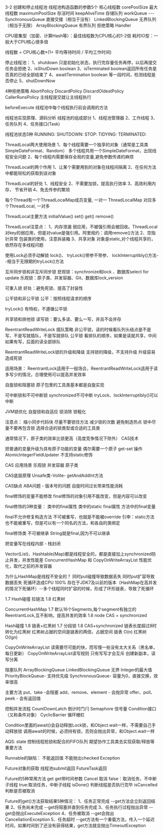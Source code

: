 3-2
    创建和停止线程池
        线程池构造函数的参数5个
        核心线程数 corePoolSize
        最大线程数 maximumPoolSize
        存活时间  keepAliveTime
        存储队列 workQueue ---SynchronousQueue 直接交接（相当于没有）
                             LinkedBlockingQueue 无界队列（相当于无限）
                             ArrayBlockingQueue 有界队列
        拒绝策略 Handler
        
        
CPU密集型（加密、计算Hash等）：最佳线程数为CPU核心的1-2倍
耗时IO型：一般大于CPU核心很多倍

线程数 = CPU核心数*(1+ 平均等待时间 / 平均工作时间)


停止线程池：
    1、shutdown 只是初始化状态，执行完存量任务再停，以后再提交任务会拒绝
    2、isShutDown boolean
    3、isTerminated boolean返回所有任务是否真的已经全部结束了
    4、awaitTermination boolean 等一段时间，检测线程是否停止
    5、shutDownNow 
    
    
4种拒绝策略
    AbortPolicy
    DiscardPolicy
    DiscardOldestPolicy
    CallerRunsPolicy 主线程提交就让主线程执行
    
beforeExecute
    线程池中每个线程执行前会调用的方法
    
线程池实现原理、源码分析
    线程池的组成部分
        1、线程池管理器
        2、工作线程
        3、任务队列
        4、任务接口(Task)
        
线程池状态5种
    RUNNING: 
    SHUTDOWN:
    STOP:
    TIDYING:
    TERMINATED:
    
    
    
ThreadLocal两大使用场景
    1、每个线程需要一个独享的对象（通常是工具类SimpleDateFormat、Random）
        多个线程共用一个SimpleDateFormat，出现线程安全问题
    2、每个线程内需要保存全局的变量,避免参数传递的麻烦
    

ThreadLocal的两个作用
    1、让某个需要用到的对象在线程间隔离
    2、在任何方法中都能轻松的获取到该对象
    
ThreadLocal的好处
    1、线程安全
    2、不需要加锁，提高执行效率
    3、高效利用内存， 节省开销
    4、免去传参的繁琐
    
每个Thread有一个ThreadLocalMap成员变量, 一对一
ThreadLocalMap 对应多个ThreadLocal, 一对多

ThreadLocal主要方法
    initialValue()
    set()
    get()
    remove()
    
ThreadLocal注意点：
    1、内存泄漏
    弱应用，不被强引用会被回收。ThreadLocal对key的弱应用，但是对value是强引用。阿里规约：调用remove()方法
    2、空指针异常
    包装类的使用，注意拆装箱
    3、共享对象
    对象是static,对个线程共享的，依然存在多线程问题
    
    
使用Lock必须手动解锁
    lock()、
    tryLock()带参不带参、
    lockInterruptibly()方法--相当于无限期的tryLock()方法
    
互斥同步锁和非互斥同步锁
    悲观锁：synchronize和lock 、数据库select for update
    乐观锁：原子类、并发容器、Git、数据库lock_version
    
可重入锁
    好处：避免死锁、提高了封装性
    
    
公平锁和非公平锁
    公平：按照线程请求的顺序
    
tryLock() 有特权，不遵循公平锁
    
    
共享锁和排他锁
    读写锁：要么多读、要么一写，并且不会并存
    
ReentrantReadWriteLock 插队策略
    非公平锁，读的时候看队列头结点是不是写，不是写就插队，不是写就排队
    公平锁 看排队的顺序，如果是读就共享，中间如果有写，后面的读全部排队
    
ReentrantReadWriteLock锁的升级和降级
    支持锁的降级，不支持升级
    升级容易造成死锁
    
   适用场景： ReentrantLock适用于一般场合，ReentrantReadWriteLock适用于读多写少的情况，合理使用可以提高并发效率
   
自旋锁和阻塞锁
    原子包里的工具类基本都是自旋实现
    
可中断锁和不可中断锁
    synchronized不可中断
    tryLock、lockInterruptibly()可以中断
    
JVM锁优化
    自旋锁和自适应
    锁消除
    锁粗化
   
   注意点：
   缩小同步代码块
   尽量不要锁住方法
   减少锁的次数
   避免制造热点
   锁中尽量不要再包含锁
   选择合适的锁类型或合适的工具类
   
   
通常情况下，原子类的效率比锁更高（高度竞争情况下除外） CAS技术

把普通的变量升级为具有原子功能的变量 偶尔需要一个原子 get-set 操作
    AtomicIntegerFieldUpdater
    不支持static修饰
    
    
CAS 应用场景
    乐观锁
    并发容器
    原子类
    
   CAS底层原理 Unsafe类-Volite- getAndAddInt方法
   
CAS缺点
    ABA问题 - 版本号的问题
    自旋时间过长带来性能消耗
    
final修饰的变量不能修改
final修饰的对象引用不能改变，但是内容可以改变

final修饰的3种变量：
    类中的final属性
    类中的static final属性
    方法中的final变量
    
final不允许修复构造方法
不可被重写，也就是不能被override    引申：static方法也不能被重写，但是可以有一个同名的方法，和各自的类绑定

final修饰类
    不可被继承 String就是final,因为不可以继承
    
    
把变量写在线程内部 - 栈封闭


Vector(List)、Hashtable(Map)都是线程安全的，都是直接加上synchronized防止并发，并发性能差
ConcurrentHashMap 和 CopyOnWriteArrayList 性能优化，取代之前的并发容器

为什么HashMap是线程不安全的？
    同时put碰撞导致数据丢失
    同时put扩容导致数据丢失
    死循环造成CPU 100%  存在于JDK7及以前的版本（HashMap在高并发的情况下死循环）--多个线程同时扩容的时候，形成了环形链表，导致了死循环
    
   1.7 Hash碰撞 拉链法  1.8 红黑树
   
   
ConcurrentHashMap
    1.7 默认16个Segments,每个segment有独立的ReentrantLock,互不影响，提高并发的效率
    1.8 node CAS + synchronized
    
   Hash碰撞 1.8 链表+红黑树
   1.7 分段锁 1.8 CAS+synchronized 链表长度超过8时转化为红黑树 红黑树占据的空间是链表的两倍，占据空间
   链表 O(n) 红黑树 O(lgn)
   
   
CopyOnWriteArrayList 读需要尽可能的快，而写慢一些没有太大关系（黑名单，每日更新）
CopyOnWriteArrayList读写规则
       只有写写才会互斥
       创建新副本，读写分离
       
阻塞队列
    ArrayBlockingQueue 
    LinkedBlockingQueue 无界 Integer的最大值
    PriorityBlockQueue- 支持优先级
    SynchronousQueue- 容量为0，直接交换，效率很高
    
   主要方法
        put、take  -会阻塞
        add、remove、element - 会抛异常
        offer、poll、peek - 会有返回值
        
        
控制并发流程
    CountDownLatch 倒计时门闩
    Semaphore 信号量
    Condition接口（又称条件对象）
    CyclicBarrier 循环栅栏
       
   Condition里面的await()会自动释放Lock锁，和Object.wait一样，不需要自己手动释放锁
   调用await的时候，必须持有锁，否则会抛出异常，和Object.wait一样
   
   
AQS:
    state
    控制线程抢锁和配合的FIFO队列
    期望协作工具类去实现获取/释放等重要方法
    
    
Runnable的缺陷：
    不能返回值
    不能抛出checked Exception
    
Future对象的获取
    线程池submit返回
    FutureTask返回
    
Future的5种常用方法
    get
    get带时间参数
    Cancel 取消  false：取消任务，不中断子线程  true:取消任务，中断子线程
    isDone() 判断线程是否执行完毕
    isCancelled 判断是否被取消

    
Future的get()方法获取结果5种情况：
    1、任务正常完成 --get方法会立刻返回结果
    2、任务尚未完成 --get将阻塞并直到任务完成
    3、任务执行过程抛出异常 --get会抛出ExecuteException
    4、任务被取消 --get会抛出CancellationException
    5、任务超时 --get方法有一个重载方法，传入一个延迟时间，如果时间到了还没有获得结果，get方法就会抛出TimeoutException
    